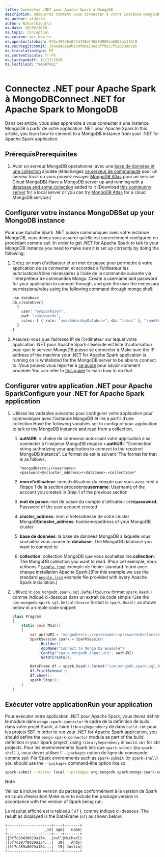 ```yaml
---
title: Connectez .NET pour Apache Spark à MongoDB
description: Découvrez comment vous connecter à votre instance MongoDB à partir de votre application .NET pour Apache Spark.
ms.author: nidutta
author: Niharikadutta
ms.date: 10/09/2020
ms.topic: conceptual
ms.custom: mvc,how-to
ms.openlocfilehash: 945e494e8a027d438bf4659d989da6033a13f6f0
ms.sourcegitcommit: 34968a61e9bac0f6be23ed6ffb837f52d2390c85
ms.translationtype: MT
ms.contentlocale: fr-FR
ms.lasthandoff: 11/17/2020
ms.locfileid: "94687601"
---
```

# <a name="connect-net-for-apache-spark-to-mongodb"></a><span data-ttu-id="3a650-103">Connectez .NET pour Apache Spark à MongoDB</span><span class="sxs-lookup"><span data-stu-id="3a650-103">Connect .NET for Apache Spark to MongoDB</span></span>

<span data-ttu-id="3a650-104">Dans cet article, vous allez apprendre à vous connecter à une instance MongoDB à partir de votre application .NET pour Apache Spark.</span><span class="sxs-lookup"><span data-stu-id="3a650-104">In this article, you learn how to connect to a MongoDB instance from your .NET for Apache Spark application.</span></span>

## <a name="prerequisites"></a><span data-ttu-id="3a650-105">Prérequis</span><span class="sxs-lookup"><span data-stu-id="3a650-105">Prerequisites</span></span>

1. <span data-ttu-id="3a650-106">Avoir un serveur MongoDB opérationnel avec une [base de données et une collection](https://docs.mongodb.com/manual/core/databases-and-collections/) ajoutée (téléchargez [ce serveur de communauté](https://www.mongodb.com/try/download/community) pour un serveur local ou vous pouvez essayer [MongoDB Atlas](https://www.mongodb.com/cloud/atlas) pour un service Cloud MongoDB).</span><span class="sxs-lookup"><span data-stu-id="3a650-106">Have a MongoDB server up and running with a [database and some collection](https://docs.mongodb.com/manual/core/databases-and-collections/) added to it (Download [this community server](https://www.mongodb.com/try/download/community) for a local server or you can try [MongoDB Atlas](https://www.mongodb.com/cloud/atlas) for a cloud MongoDB service.)</span></span>

## <a name="set-up-your-mongodb-instance"></a><span data-ttu-id="3a650-107">Configurer votre instance MongoDB</span><span class="sxs-lookup"><span data-stu-id="3a650-107">Set up your MongoDB instance</span></span>

<span data-ttu-id="3a650-108">Pour que Apache Spark .NET puisse communiquer avec votre instance MongoDB, vous devez vous assurer qu’elle est correctement configurée en procédant comme suit :</span><span class="sxs-lookup"><span data-stu-id="3a650-108">In order to get .NET for Apache Spark to talk to your MongoDB instance you need to make sure it is set up correctly by doing the following:</span></span>

1. <span data-ttu-id="3a650-109">Créez un nom d’utilisateur et un mot de passe pour permettre à votre application de se connecter, et accordez à l’utilisateur les autorisations/rôles nécessaires à l’aide de la commande suivante via l’interpréteur de commandes Mongo :</span><span class="sxs-lookup"><span data-stu-id="3a650-109">Create a username and password for your application to connect through, and give the user the necessary permissions/roles using the following command through mongo shell:</span></span>

    ```bash
    use database
    db.createUser(
      {
        user: "mySparkUser",
        pwd: "<password>",
        roles: [ { role: "userAdminAnyDatabase", db: "admin" }, "readWriteAnyDatabase" ]
      }
    )
    ```

2. <span data-ttu-id="3a650-110">Assurez-vous que l’adresse IP de l’ordinateur sur lequel votre application .NET pour Apache Spark s’exécute est liste d’autorisation pour que le serveur MongoDB puisse se connecter à.</span><span class="sxs-lookup"><span data-stu-id="3a650-110">Make sure the IP address of the machine your .NET for Apache Spark application is running on is whitelisted for the MongoDB server to be able to connect to.</span></span> <span data-ttu-id="3a650-111">Vous pouvez vous reporter à [ce guide](https://docs.atlas.mongodb.com/security/add-ip-address-to-list/) pour savoir comment procéder.</span><span class="sxs-lookup"><span data-stu-id="3a650-111">You can refer to [this guide](https://docs.atlas.mongodb.com/security/add-ip-address-to-list/) to learn how to do that.</span></span>

## <a name="configure-your-net-for-apache-spark-application"></a><span data-ttu-id="3a650-112">Configurer votre application .NET pour Apache Spark</span><span class="sxs-lookup"><span data-stu-id="3a650-112">Configure your .NET for Apache Spark application</span></span>

1. <span data-ttu-id="3a650-113">Utilisez les variables suivantes pour configurer votre application pour communiquer avec l’instance MongoDB et lire à partir d’une collection.</span><span class="sxs-lookup"><span data-stu-id="3a650-113">Have the following variables set to configure your application to talk to the MongoDB instance and read from a collection.</span></span>
    1. <span data-ttu-id="3a650-114">**authURI**: « chaîne de connexion autorisant votre application à se connecter à l’instance MongoDB requise ».</span><span class="sxs-lookup"><span data-stu-id="3a650-114">**authURI**: "Connection string authorizing your application to connect to the required MongoDB instance".</span></span> <span data-ttu-id="3a650-115">Le format de est le suivant :</span><span class="sxs-lookup"><span data-stu-id="3a650-115">The format for that is as follows:</span></span>

        ```
        "mongodb+srv://<username>:<password>@<cluster_address>/<database>.<collection>"
        ```

    2. <span data-ttu-id="3a650-116">**nom d’utilisateur**: nom d’utilisateur du compte que vous avez créé à l’étape 1 de la section précédente</span><span class="sxs-lookup"><span data-stu-id="3a650-116">**username**: Username of the account you created in Step 1 of the previous section</span></span>
    3. <span data-ttu-id="3a650-117">**mot de passe**: mot de passe du compte d’utilisateur créé</span><span class="sxs-lookup"><span data-stu-id="3a650-117">**password**: Password of the user account created</span></span>
    4. <span data-ttu-id="3a650-118">**cluster_address**: nom d’hôte/adresse de votre cluster MongoDB</span><span class="sxs-lookup"><span data-stu-id="3a650-118">**cluster_address**: hostname/address of your MongoDB cluster</span></span>
    5. <span data-ttu-id="3a650-119">**base de données**: la base de données MongoDB à laquelle vous souhaitez vous connecter</span><span class="sxs-lookup"><span data-stu-id="3a650-119">**database**: The MongoDB database you want to connect to</span></span>
    6. <span data-ttu-id="3a650-120">**collection**: collection MongoDB que vous souhaitez lire.</span><span class="sxs-lookup"><span data-stu-id="3a650-120">**collection**: The MongoDB collection you want to read.</span></span> <span data-ttu-id="3a650-121">(Pour cet exemple, nous utilisons l' [`people.json`](https://github.com/apache/spark/blob/master/examples/src/main/resources/people.json) exemple de fichier standard fourni avec chaque installation Apache Spark.)</span><span class="sxs-lookup"><span data-stu-id="3a650-121">(For this example we use the standard [`people.json`](https://github.com/apache/spark/blob/master/examples/src/main/resources/people.json) example file provided with every Apache Spark installation.)</span></span>

2. <span data-ttu-id="3a650-122">Utilisez le `com.mongodb.spark.sql.DefaultSource` format `spark.Read()` comme indiqué ci-dessous dans un extrait de code simple :</span><span class="sxs-lookup"><span data-stu-id="3a650-122">Use the `com.mongodb.spark.sql.DefaultSource` format is `spark.Read()` as shown below in a simple code snippet:</span></span>

    ```csharp
    class Program
    {
        static void Main()
        {
            var authURI = "mongodb+srv://<username>:<password>@<cluster_address>/<database>.<collection>?retryWrites=true&w=majority";
            SparkSession spark = SparkSession
                .Builder()
                .AppName("Connect to Mongo DB example")
                .Config("spark.mongodb.input.uri", authURI)
                .GetOrCreate();

            DataFrame df = spark.Read().Format("com.mongodb.spark.sql.DefaultSource").Load();
            df.PrintSchema();
            df.Show();
            spark.Stop();
        }
    }
    ```

## <a name="run-your-application"></a><span data-ttu-id="3a650-123">Exécuter votre application</span><span class="sxs-lookup"><span data-stu-id="3a650-123">Run your application</span></span>

<span data-ttu-id="3a650-124">Pour exécuter votre application .NET pour Apache Spark, vous devez définir le module dans `mongo-spark-connector` le cadre de la définition de build dans votre projet Spark, à l’aide `libraryDependency` de dans `build.sbt` pour les projets SBT.</span><span class="sxs-lookup"><span data-stu-id="3a650-124">In order to run your .NET for Apache Spark application, you should define the `mongo-spark-connector` module as part of the build definition in your Spark project, using `libraryDependency` in `build.sbt` for sbt projects.</span></span> <span data-ttu-id="3a650-125">Pour les environnements Spark tels que `spark-submit` (ou `spark-shell` ), vous devez utiliser l' `--packages` option de ligne de commande comme suit :</span><span class="sxs-lookup"><span data-stu-id="3a650-125">For Spark environments such as `spark-submit` (or `spark-shell`) you should use the `--packages` command-line option like so:</span></span>

```bash
spark-submit --master local --packages org.mongodb.spark:mongo-spark-connector_2.12:3.0.0 --class org.apache.spark.deploy.dotnet.DotnetRunner microsoft-spark-<spark_majorversion-spark_minorversion>_<scala_majorversion.scala_minorversion>-<spark_dotnet_version>.jar yourApp.exe
```

> [!NOTE]
> <span data-ttu-id="3a650-126">Veillez à inclure la version du package conformément à la version de Spark en cours d’exécution.</span><span class="sxs-lookup"><span data-stu-id="3a650-126">Make sure to include the package version in accordance with the version of Spark being run.</span></span>

<span data-ttu-id="3a650-127">Le résultat affiché est le tableau ( `df` ), comme indiqué ci-dessous :</span><span class="sxs-lookup"><span data-stu-id="3a650-127">The result as displayed is the DataFrame (`df`) as shown below:</span></span>

```text
+--------------------+----+-------+
|                 _id| age|   name|
+--------------------+----+-------+
|[5f7c28438029a134...|null|Michael|
|[5f7c287f8029a134...|  30|   Andy|
|[5f7c289a8029a134...|  19| Justin|
+--------------------+----+-------+
```

